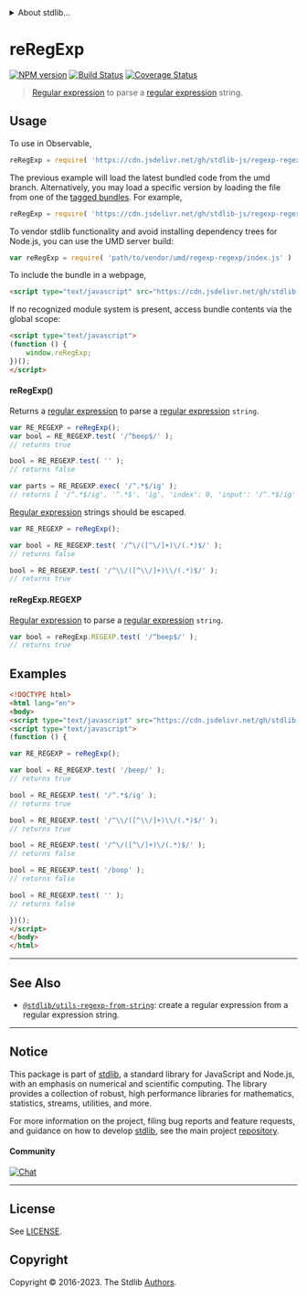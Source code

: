 <!--

@license Apache-2.0

Copyright (c) 2018 The Stdlib Authors.

Licensed under the Apache License, Version 2.0 (the "License");
you may not use this file except in compliance with the License.
You may obtain a copy of the License at

   http://www.apache.org/licenses/LICENSE-2.0

Unless required by applicable law or agreed to in writing, software
distributed under the License is distributed on an "AS IS" BASIS,
WITHOUT WARRANTIES OR CONDITIONS OF ANY KIND, either express or implied.
See the License for the specific language governing permissions and
limitations under the License.

-->


<details>
  <summary>
    About stdlib...
  </summary>
  <p>We believe in a future in which the web is a preferred environment for numerical computation. To help realize this future, we've built stdlib. stdlib is a standard library, with an emphasis on numerical and scientific computation, written in JavaScript (and C) for execution in browsers and in Node.js.</p>
  <p>The library is fully decomposable, being architected in such a way that you can swap out and mix and match APIs and functionality to cater to your exact preferences and use cases.</p>
  <p>When you use stdlib, you can be absolutely certain that you are using the most thorough, rigorous, well-written, studied, documented, tested, measured, and high-quality code out there.</p>
  <p>To join us in bringing numerical computing to the web, get started by checking us out on <a href="https://github.com/stdlib-js/stdlib">GitHub</a>, and please consider <a href="https://opencollective.com/stdlib">financially supporting stdlib</a>. We greatly appreciate your continued support!</p>
</details>

# reRegExp

[![NPM version][npm-image]][npm-url] [![Build Status][test-image]][test-url] [![Coverage Status][coverage-image]][coverage-url] <!-- [![dependencies][dependencies-image]][dependencies-url] -->

> [Regular expression][regexp] to parse a [regular expression][regexp] string.



<section class="usage">

## Usage

To use in Observable,

```javascript
reRegExp = require( 'https://cdn.jsdelivr.net/gh/stdlib-js/regexp-regexp@umd/browser.js' )
```
The previous example will load the latest bundled code from the umd branch. Alternatively, you may load a specific version by loading the file from one of the [tagged bundles](https://github.com/stdlib-js/regexp-regexp/tags). For example,

```javascript
reRegExp = require( 'https://cdn.jsdelivr.net/gh/stdlib-js/regexp-regexp@v0.1.1-umd/browser.js' )
```

To vendor stdlib functionality and avoid installing dependency trees for Node.js, you can use the UMD server build:

```javascript
var reRegExp = require( 'path/to/vendor/umd/regexp-regexp/index.js' )
```

To include the bundle in a webpage,

```html
<script type="text/javascript" src="https://cdn.jsdelivr.net/gh/stdlib-js/regexp-regexp@umd/browser.js"></script>
```

If no recognized module system is present, access bundle contents via the global scope:

```html
<script type="text/javascript">
(function () {
    window.reRegExp;
})();
</script>
```

#### reRegExp()

Returns a [regular expression][regexp] to parse a [regular expression][regexp] `string`. 

<!-- eslint-disable stdlib/doctest -->

```javascript
var RE_REGEXP = reRegExp();
var bool = RE_REGEXP.test( '/^beep$/' );
// returns true

bool = RE_REGEXP.test( '' );
// returns false

var parts = RE_REGEXP.exec( '/^.*$/ig' );
// returns [ '/^.*$/ig', '^.*$', 'ig', 'index': 0, 'input': '/^.*$/ig' ]
```

[Regular expression][regexp] strings should be escaped.

<!-- eslint-disable no-useless-escape -->

```javascript
var RE_REGEXP = reRegExp();

var bool = RE_REGEXP.test( '/^\/([^\/]+)\/(.*)$/' );
// returns false

bool = RE_REGEXP.test( '/^\\/([^\\/]+)\\/(.*)$/' );
// returns true
```

#### reRegExp.REGEXP

[Regular expression][regexp] to parse a [regular expression][regexp] `string`. 

```javascript
var bool = reRegExp.REGEXP.test( '/^beep$/' );
// returns true
```

</section>

<!-- /.usage -->

<section class="examples">

## Examples

<!-- eslint-disable no-useless-escape -->

<!-- eslint no-undef: "error" -->

```html
<!DOCTYPE html>
<html lang="en">
<body>
<script type="text/javascript" src="https://cdn.jsdelivr.net/gh/stdlib-js/regexp-regexp@umd/browser.js"></script>
<script type="text/javascript">
(function () {

var RE_REGEXP = reRegExp();

var bool = RE_REGEXP.test( '/beep/' );
// returns true

bool = RE_REGEXP.test( '/^.*$/ig' );
// returns true

bool = RE_REGEXP.test( '/^\\/([^\\/]+)\\/(.*)$/' );
// returns true

bool = RE_REGEXP.test( '/^\/([^\/]+)\/(.*)$/' );
// returns false

bool = RE_REGEXP.test( '/boop' );
// returns false

bool = RE_REGEXP.test( '' );
// returns false

})();
</script>
</body>
</html>
```

</section>

<!-- /.examples -->

<!-- Section for related `stdlib` packages. Do not manually edit this section, as it is automatically populated. -->

<section class="related">

* * *

## See Also

-   <span class="package-name">[`@stdlib/utils-regexp-from-string`][@stdlib/utils/regexp-from-string]</span><span class="delimiter">: </span><span class="description">create a regular expression from a regular expression string.</span>

</section>

<!-- /.related -->

<!-- Section for all links. Make sure to keep an empty line after the `section` element and another before the `/section` close. -->


<section class="main-repo" >

* * *

## Notice

This package is part of [stdlib][stdlib], a standard library for JavaScript and Node.js, with an emphasis on numerical and scientific computing. The library provides a collection of robust, high performance libraries for mathematics, statistics, streams, utilities, and more.

For more information on the project, filing bug reports and feature requests, and guidance on how to develop [stdlib][stdlib], see the main project [repository][stdlib].

#### Community

[![Chat][chat-image]][chat-url]

---

## License

See [LICENSE][stdlib-license].


## Copyright

Copyright &copy; 2016-2023. The Stdlib [Authors][stdlib-authors].

</section>

<!-- /.stdlib -->

<!-- Section for all links. Make sure to keep an empty line after the `section` element and another before the `/section` close. -->

<section class="links">

[npm-image]: http://img.shields.io/npm/v/@stdlib/regexp-regexp.svg
[npm-url]: https://npmjs.org/package/@stdlib/regexp-regexp

[test-image]: https://github.com/stdlib-js/regexp-regexp/actions/workflows/test.yml/badge.svg?branch=v0.1.1
[test-url]: https://github.com/stdlib-js/regexp-regexp/actions/workflows/test.yml?query=branch:v0.1.1

[coverage-image]: https://img.shields.io/codecov/c/github/stdlib-js/regexp-regexp/main.svg
[coverage-url]: https://codecov.io/github/stdlib-js/regexp-regexp?branch=main

<!--

[dependencies-image]: https://img.shields.io/david/stdlib-js/regexp-regexp.svg
[dependencies-url]: https://david-dm.org/stdlib-js/regexp-regexp/main

-->

[chat-image]: https://img.shields.io/gitter/room/stdlib-js/stdlib.svg
[chat-url]: https://app.gitter.im/#/room/#stdlib-js_stdlib:gitter.im

[stdlib]: https://github.com/stdlib-js/stdlib

[stdlib-authors]: https://github.com/stdlib-js/stdlib/graphs/contributors

[umd]: https://github.com/umdjs/umd
[es-module]: https://developer.mozilla.org/en-US/docs/Web/JavaScript/Guide/Modules

[deno-url]: https://github.com/stdlib-js/regexp-regexp/tree/deno
[umd-url]: https://github.com/stdlib-js/regexp-regexp/tree/umd
[esm-url]: https://github.com/stdlib-js/regexp-regexp/tree/esm
[branches-url]: https://github.com/stdlib-js/regexp-regexp/blob/main/branches.md

[stdlib-license]: https://raw.githubusercontent.com/stdlib-js/regexp-regexp/main/LICENSE

[regexp]: https://developer.mozilla.org/en-US/docs/Web/JavaScript/Guide/Regular_Expressions

<!-- <related-links> -->

[@stdlib/utils/regexp-from-string]: https://github.com/stdlib-js/utils-regexp-from-string/tree/umd

<!-- </related-links> -->

</section>

<!-- /.links -->
